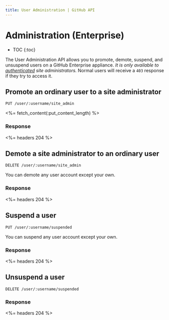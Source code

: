 ```yaml
---
title: User Administration | GitHub API
---
```


# Administration (Enterprise)

* TOC
{:toc}

The User Administration API allows you to promote, demote, suspend, and unsuspend users on a GitHub Enterprise appliance. *It is only available to [authenticated](/v3/#authentication) site administrators.* Normal users will receive a `403` response if they try to access it.

## Promote an ordinary user to a site administrator

    PUT /user/:username/site_admin

<%= fetch_content(:put_content_length) %>

### Response

<%= headers 204 %>

## Demote a site administrator to an ordinary user

    DELETE /user/:username/site_admin

You can demote any user account except your own.

### Response

<%= headers 204 %>

## Suspend a user

    PUT /user/:username/suspended

You can suspend any user account except your own.

### Response

<%= headers 204 %>

## Unsuspend a user

    DELETE /user/:username/suspended

### Response

<%= headers 204 %>
